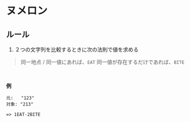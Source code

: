 # ヌメロン
## ルール
1. ２つの文字列を比較するときに次の法則で値を求める
> 同一地点 / 同一値にあれば、`EAT`
> 同一値が存在するだけであれば、`BITE`

<br>

**例**
```
元:   "123"
対象: "213"

=> 1EAT-2BITE
```



